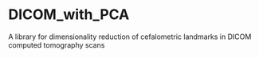 # DICOM_with_PCA
A library for dimensionality reduction of cefalometric landmarks in DICOM computed tomography scans
